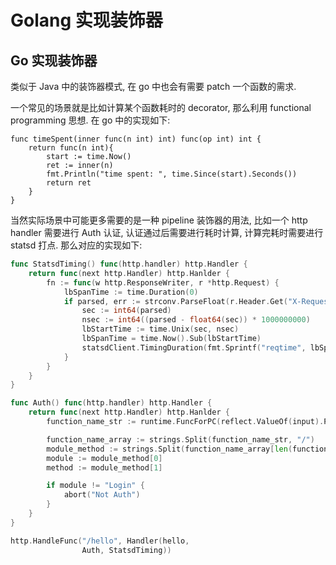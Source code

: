 # Golang 实现装饰器

## Go 实现装饰器

类似于 Java 中的装饰器模式, 在 go 中也会有需要 patch 一个函数的需求.

一个常见的场景就是比如计算某个函数耗时的 decorator, 那么利用 functional programming 思想. 在 go 中的实现如下:

```
func timeSpent(inner func(n int) int) func(op int) int {
	return func(n int){
		start := time.Now()
		ret := inner(n)
		fmt.Println("time spent: ", time.Since(start).Seconds())
		return ret
	}
}
```

当然实际场景中可能更多需要的是一种 pipeline 装饰器的用法, 比如一个 http handler 需要进行 Auth 认证, 认证通过后需要进行耗时计算, 计算完耗时需要进行 statsd 打点. 那么对应的实现如下:

```go
func StatsdTiming() func(http.handler) http.Handler {
	return func(next http.Handler) http.Hanlder {
		fn := func(w http.ResponseWriter, r *http.Request) {
			lbSpanTime := time.Duration(0)
			if parsed, err := strconv.ParseFloat(r.Header.Get("X-Request-Start"), 64); err == nil {
				sec := int64(parsed)
				nsec := int64((parsed - float64(sec)) * 1000000000)
				lbStartTime := time.Unix(sec, nsec)
				lbSpanTime = time.Now().Sub(lbStartTime)
				statsdClient.TimingDuration(fmt.Sprintf("reqtime", lbSpanTime))
			}
		}
	}
}

func Auth() func(http.handler) http.Handler {
    return func(next http.Handler) http.Hanlder {
        function_name_str := runtime.FuncForPC(reflect.ValueOf(input).Pointer()).Name()

        function_name_array := strings.Split(function_name_str, "/")
        module_method := strings.Split(function_name_array[len(function_name_array)-1], ".")
        module := module_method[0]
        method := module_method[1]

        if module != "Login" {
            abort("Not Auth")
        }
    }
}

http.HandleFunc("/hello", Handler(hello,
                Auth, StatsdTiming))
```

